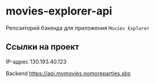 # movies-explorer-api

Репозиторий бэкенда для приложения `Movies Explorer`

## Ссылки на проект

IP-адрес 130.193.40.123

Backend https://api.mymovies.nomoreparties.sbs

